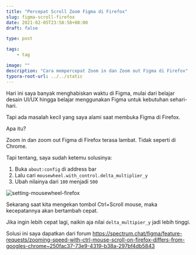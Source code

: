 ```yaml
---
title: "Percepat Scroll Zoom Figma di Firefox"
slug: figma-scroll-firefox
date: 2021-02-05T23:58:58+08:00
draft: false

type: post

tags:
    - tag

image: ""
description: "Cara mempercepat Zoom in dan Zoom out Figma di Firefox"
typora-root-url: ../../static
---
```


Hari ini saya banyak menghabiskan waktu di Figma, mulai dari belajar 
desain UI/UX hingga belajar menggunakan Figma untuk kebutuhan sehari-hari.

Tapi ada masalah kecil yang saya alami saat membuka Figma di Firefox.

Apa itu?

Zoom in dan zoom out Figma di Firefox terasa lambat.
Tidak seperti di Chrome.

Tapi tentang, saya sudah ketemu solusinya:

1. Buka `about:config` di address bar
2. Lalu cari `mousewheel.with_control.delta_multiplier_y`
3. Ubah nilainya dari `100` menjadi `500`

![setting-mousewheel-firefox](/img/figma-scroll-firefox/setting-mousewheel-firefox.png)

Sekarang saat kita mengekan tombol Ctrl+Scroll mouse, maka kecepatannya akan bertambah cepat.

Jika ingin lebih cepat lagi, naikin aja nilai `delta_multipier_y` jadi lebih tinggi.

Solusi ini saya dapatkan dari forum https://spectrum.chat/figma/feature-requests/zooming-speed-with-ctrl-mouse-scroll-on-firefox-differs-from-googles-chrome~250fac37-73e9-4319-b38a-297bf4db5843